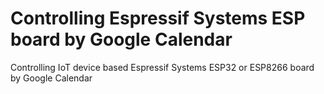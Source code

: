 # Controlling Espressif Systems ESP board by Google Calendar
Controlling IoT device based Espressif Systems ESP32 or ESP8266 board by Google Calendar
